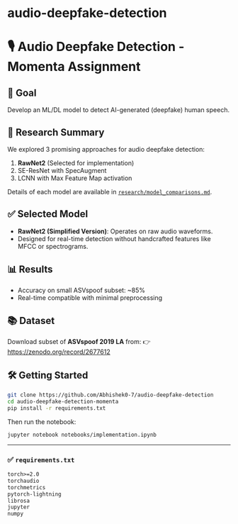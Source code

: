 # audio-deepfake-detection

# 🎙️ Audio Deepfake Detection - Momenta Assignment

## 🚀 Goal

Develop an ML/DL model to detect AI-generated (deepfake) human speech.

## 🧠 Research Summary

We explored 3 promising approaches for audio deepfake detection:
1. **RawNet2** (Selected for implementation)
2. SE-ResNet with SpecAugment
3. LCNN with Max Feature Map activation

Details of each model are available in [`research/model_comparisons.md`](research/model_comparisons.md).

## ✅ Selected Model

- **RawNet2 (Simplified Version)**: Operates on raw audio waveforms.
- Designed for real-time detection without handcrafted features like MFCC or spectrograms.


## 📊 Results

- Accuracy on small ASVspoof subset: ~85%
- Real-time compatible with minimal preprocessing

## 📚 Dataset

Download subset of **ASVspoof 2019 LA** from:
👉 https://zenodo.org/record/2677612

## 🛠️ Getting Started

```bash
git clone https://github.com/Abhishek0-7/audio-deepfake-detection
cd audio-deepfake-detection-momenta
pip install -r requirements.txt

```
Then run the notebook:

```bash
jupyter notebook notebooks/implementation.ipynb
```


---

### ✅ `requirements.txt`

```txt
torch>=2.0
torchaudio
torchmetrics
pytorch-lightning
librosa
jupyter
numpy


